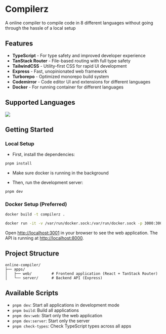 # Compilerz
 
 A online compiler to compile code in 8 different languages without going through the hassle of a local setup 
## Features

- **TypeScript** - For type safety and improved developer experience
- **TanStack Router** - File-based routing with full type safety
- **TailwindCSS** - Utility-first CSS for rapid UI development
- **Express** - Fast, unopinionated web framework
- **Turborepo** - Optimized monorepo build system
- **Codemirror** - Code editor UI and extensions for different languages
- **Docker** - For running container for different languages

## Supported Languages

<img src="https://skillicons.dev/icons?i=c,cpp,python,rust,javascript,typescript,go,java,ruby" />

## Getting Started

### Local Setup

- First, install the dependencies:

```bash
pnpm install
```
- Make sure docker is running in the background

- Then, run the development server:

```bash
pnpm dev
```

### Docker Setup (Preferred)

```bash
docker build -t compilerz .

docker run -it -v /var/run/docker.sock:/var/run/docker.sock -p 3000:3000 -p 8000:8000 compilerz
```

Open [http://localhost:3001](http://localhost:3001) in your browser to see the web application.
The API is running at [http://localhost:8000](http://localhost:8000).

## Project Structure

```
online-compiler/
├── apps/
│   ├── web/         # Frontend application (React + TanStack Router)
│   └── server/      # Backend API (Express)
```

## Available Scripts

- `pnpm dev`: Start all applications in development mode
- `pnpm build`: Build all applications
- `pnpm dev:web`: Start only the web application
- `pnpm dev:server`: Start only the server
- `pnpm check-types`: Check TypeScript types across all apps
